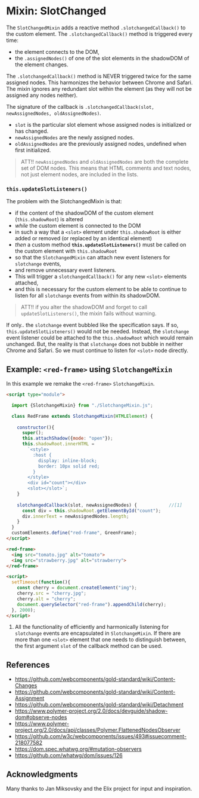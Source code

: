 # Mixin: SlotChanged

The `SlotChangedMixin` adds a reactive method `.slotchangedCallback()` to the custom element.
The `.slotchangedCallback()` method is triggered every time:
* the element connects to the DOM, 
* the `.assignedNodes()` of one of the slot elements in the shadowDOM of the element changes.

The `.slotchangedCallback()` method is NEVER triggered twice for the same assigned nodes.
This harmonizes the behavior between Chrome and Safari.
The mixin ignores any redundant slot within the element (as they will not be assigned any nodes neither). 

The signature of the callback is `.slotchangedCallback(slot, newAssignedNodes, oldAssignedNodes)`.
* `slot` is the particular slot element whose assigned nodes is initialized or has changed.
* `newAssignedNodes` are the newly assigned nodes. 
* `oldAssignedNodes` are the previously assigned nodes, undefined when first initialized.

> ATT!! `newAssignedNodes` and `oldAssignedNodes` are both the complete set of DOM nodes.
This means that HTML comments and text nodes, not just element nodes, are included in the lists.

### `this.updateSlotListeners()`
The problem with the SlotchangedMixin is that:
* if the content of the shadowDOM of the custom element (`this.shadowRoot`) is altered 
* *while* the custom element is connected to the DOM
* in such a way that a `<slot>` element under `this.shadowRoot` is either added or removed 
(or replaced by an identical element)                    
* *then* a custom method **`this.updateSlotListeners()`** must be called on 
the custom element with `this.shadowRoot`
* so that the `SlotchangedMixin` can attach new event listeners for `slotchange` events,
* and remove unnecessary event listeners.
* This will trigger a `slotchangedCallback()` for any new `<slot>` elements attached,
* and this is necessary for the custom element to be able to continue to 
listen for all `slotchange` events from within its shadowDOM.

> ATT!! if you alter the shadowDOM and forget to call `updateSlotListeners()`, 
the mixin fails without warning.

If only.. the `slotchange` event bubbled like the specification says.
If so, `this.updateSlotListeners()` would not be needed.
Instead, the `slotchange` event listener could be attached to the `this.shadowRoot` 
which would remain unchanged.
But, the reality is that `slotchange` does not bubble in neither Chrome and Safari. 
So we must continue to listen for `<slot>` node directly.

## Example: `<red-frame>` using `SlotchangeMixin`

In this example we remake the `<red-frame>` `SlotchangeMixin`.

```html
<script type="module">

  import {SlotchangeMixin} from "./SlotchangeMixin.js";

  class RedFrame extends SlotchangeMixin(HTMLElement) {       
    
    constructor(){
      super();
      this.attachShadow({mode: "open"});     
      this.shadowRoot.innerHTML =                   
        `<style>
          :host {
            display: inline-block;
            border: 10px solid red;
          }                                                                              
        </style>
        <div id="count"></div>               
        <slot></slot>`;                     
    }
    
    slotchangedCallback(slot, newAssignedNodes) {            //[1]
      const div = this.shadowRoot.getElementById("count");
      div.innerText = newAssignedNodes.length;
    }
  }
  customElements.define("red-frame", GreenFrame);
</script>

<red-frame>                                      
  <img src="tomato.jpg" alt="tomato">
  <img src="strawberry.jpg" alt="strawberry">
</red-frame>

<script>
  setTimeout(function(){
    const cherry = document.createElement("img");
    cherry.src = "cherry.jpg";
    cherry.alt = "cherry";
    document.querySelector("red-frame").appendChild(cherry); 
  }, 2000);
</script>
```
1. All the functionality of efficiently and harmonically listening for `slotchange` events
are encapsulated in `SlotchangeMixin`.
If there are more than one `<slot>` element that one needs to distinguish between, 
the first argument `slot` of the callback method can be used.

## References
* https://github.com/webcomponents/gold-standard/wiki/Content-Changes
* https://github.com/webcomponents/gold-standard/wiki/Content-Assignment
* https://github.com/webcomponents/gold-standard/wiki/Detachment                                  
* https://www.polymer-project.org/2.0/docs/devguide/shadow-dom#observe-nodes
* https://www.polymer-project.org/2.0/docs/api/classes/Polymer.FlattenedNodesObserver
* https://github.com/w3c/webcomponents/issues/493#issuecomment-218077582
* https://dom.spec.whatwg.org/#mutation-observers
* https://github.com/whatwg/dom/issues/126
 
## Acknowledgments
Many thanks to Jan Miksovsky and the Elix project for input and inspiration.
